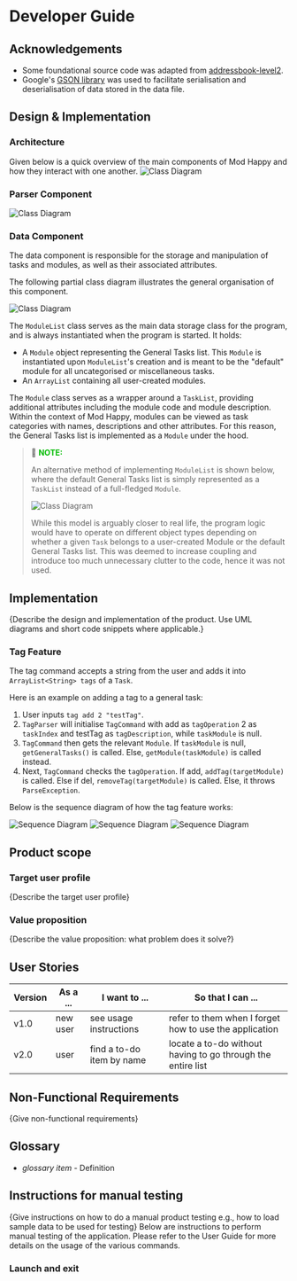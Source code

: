 # Developer Guide

## Acknowledgements

- Some foundational source code was adapted from [addressbook-level2](https://github.com/se-edu/addressbook-level2).
- Google's [GSON library](https://github.com/google/gson) was used to facilitate serialisation and deserialisation of data stored in the data file.

## Design & Implementation
### Architecture
Given below is a quick overview of the main components of Mod Happy and how they interact with one another.
![Class Diagram](http://www.plantuml.com/plantuml/proxy?src=https://raw.githubusercontent.com/AY2122S2-CS2113T-T10-3/tp/master/docs/Components.puml)

### Parser Component
![Class Diagram](http://www.plantuml.com/plantuml/proxy?src=https://raw.githubusercontent.com/AY2122S2-CS2113T-T10-3/tp/master/docs/Parser.puml)

### Data Component

The data component is responsible for the storage and manipulation of tasks and modules, as well as their associated attributes.

The following partial class diagram illustrates the general organisation of this component.

![Class Diagram](http://www.plantuml.com/plantuml/proxy?src=https://raw.githubusercontent.com/AY2122S2-CS2113T-T10-3/tp/master/docs/Data.puml)

The `ModuleList` class serves as the main data storage class for the program, and is always instantiated when the program is started. It holds:
* A `Module` object representing the General Tasks list. This `Module` is instantiated upon `ModuleList`'s creation and is meant to be the "default" module for all uncategorised or miscellaneous tasks.
* An `ArrayList` containing all user-created modules.

The `Module` class serves as a wrapper around a `TaskList`, providing additional attributes including the module code and module description. Within the context of Mod Happy, modules can be viewed as task categories with names, descriptions and other attributes. For this reason, the General Tasks list is implemented as a `Module` under the hood.

> 📔 <span style="color:#00bb00">**NOTE:**</span>
> 
> An alternative method of implementing `ModuleList` is shown below, where the default General Tasks
list is simply represented as a `TaskList` instead of a full-fledged `Module`.
>
> ![Class Diagram](http://www.plantuml.com/plantuml/proxy?src=https://raw.githubusercontent.com/AY2122S2-CS2113T-T10-3/tp/master/docs/DataAlternative.puml)
> 
> While this model is arguably closer to real life, the program logic would have to operate on different object types depending on whether a given `Task` belongs to a user-created Module or the default General Tasks list. This was deemed to increase coupling and introduce too much unnecessary clutter to the code, hence it was not used.

## Implementation

{Describe the design and implementation of the product. Use UML diagrams and short code snippets where applicable.}

### Tag Feature

The tag command accepts a string from the user and adds it into `ArrayList<String> tags` of a `Task`.  

Here is an example on adding a tag to a general task:  
1) User inputs `tag add 2 "testTag"`. 
2) `TagParser` will initialise `TagCommand` with add as `tagOperation` 2 as `taskIndex` and testTag as `tagDescription`, while `taskModule` is null.
3) `TagCommand` then gets the relevant `Module`. If `taskModule` is null, `getGeneralTasks()` is called. Else, `getModule(taskModule)` is called instead.
4) Next, `TagCommand` checks the `tagOperation`. If add, `addTag(targetModule)` is called. Else if del, `removeTag(targetModule)` is called. Else, it throws `ParseException`.

Below is the sequence diagram of how the tag feature works:

![Sequence Diagram](http://www.plantuml.com/plantuml/proxy?src=https://raw.githubusercontent.com/ngys117/tp/branch-PR-DeveloperGuide/docs/TagSeqDiagram/Tag.puml)
![Sequence Diagram](http://www.plantuml.com/plantuml/proxy?src=https://raw.githubusercontent.com/ngys117/tp/branch-PR-DeveloperGuide/docs/TagSeqDiagram/GetModule.puml)
![Sequence Diagram](http://www.plantuml.com/plantuml/proxy?src=https://raw.githubusercontent.com/ngys117/tp/branch-PR-DeveloperGuide/docs/TagSeqDiagram/CheckAndRunTagOperation.puml)

## Product scope
### Target user profile

{Describe the target user profile}

### Value proposition

{Describe the value proposition: what problem does it solve?}

## User Stories

|Version| As a ... | I want to ... | So that I can ...|
|--------|----------|---------------|------------------|
|v1.0|new user|see usage instructions|refer to them when I forget how to use the application|
|v2.0|user|find a to-do item by name|locate a to-do without having to go through the entire list|

## Non-Functional Requirements

{Give non-functional requirements}

## Glossary

* *glossary item* - Definition

## Instructions for manual testing

{Give instructions on how to do a manual product testing e.g., how to load sample data to be used for testing}
Below are instructions to perform manual testing of the application. Please refer to the User Guide for more details on the usage of the various commands.

### Launch and exit

